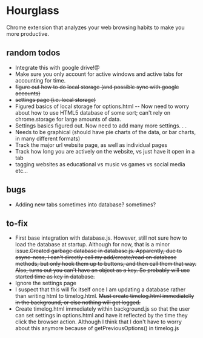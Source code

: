 # Hourglass #
Chrome extension that analyzes your web browsing habits to make you more productive.

## random todos ##
* Integrate this with google drive!@
* Make sure you only account for active windows and active tabs for accounting for time.
* <strike>figure out how to do local storage (and possible sync with google accounts)</strike>
* <strike>settings page (i.e. local storage)</strike>
* Figured basics of local storage for options.html -- Now need to worry about how to use HTML5 database of some sort; can't rely on chrome.storage for large amounts of data. 
* Settings basics figured out. Now need to add many more settings. . .
* Needs to be graphical (should have pie charts of the data, or bar charts, in many different formats)
* Track the major url website page, as well as individual pages
* Track how long you are actively on the website, vs just have it open in a tab
* tagging websites as educational vs music vs games vs social media etc...

## bugs ##
* Adding new tabs sometimes into database? sometimes?

## to-fix ##
* First base integration with database.js. However, still not sure how to load the database at startup. Although for now, that is a minor issue.<strike>Created garbage database in database.js. Apparently, due to async-ness, I can't directly call my add/create/read on database methods, but only hook them up to buttons, and then call them that way. Also, turns out you can't have an object as a key. So probably will use started time as key in database.</strike>
* Ignore the settings page
* I suspect that this will fix itself once I am updating a database rather than writing html to timelog.html. <strike>Must create timelog.html immediatelly in the background, or else nothing will get logged.</strike>
* Create timelog.html immediately within background.js so that the user can set settings in options.html and have it reflected by the time they click the browser action. Although I think that I don't have to worry about this anymore because of getPreviousOptions() in timelog.js
